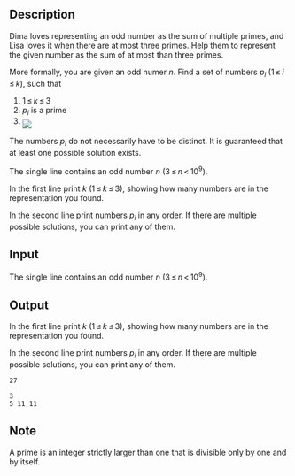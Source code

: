 ## Description

<div><p>Dima loves representing an odd number as the sum of multiple primes, and Lisa loves it when there are at most three primes. Help them to represent the given number as the sum of at most than three primes.</p><p>More formally, you are given an <span class="tex-font-style-bf">odd</span> numer <span class="tex-span"><i>n</i></span>. Find a set of numbers <span class="tex-span"><i>p</i><sub class="lower-index"><i>i</i></sub></span> (<span class="tex-span">1 ≤ <i>i</i> ≤ <i>k</i></span>), such that</p><ol><li> <span class="tex-span">1 ≤ <i>k</i> ≤ 3</span></li><li> <span class="tex-span"><i>p</i><sub class="lower-index"><i>i</i></sub></span> is a prime</li><li> <img align="middle" class="tex-formula" src="file://cYinaz3G.png" style="max-width: 100.0%;max-height: 100.0%;"></li></ol><p>The numbers <span class="tex-span"><i>p</i><sub class="lower-index"><i>i</i></sub></span> do not necessarily have to be distinct. It is guaranteed that at least one possible solution exists.</p></div><div class="input-specification"><p>The single line contains an odd number <span class="tex-span"><i>n</i></span> (<span class="tex-span">3 ≤ <i>n</i> &lt; 10<sup class="upper-index">9</sup></span>).</p></div><div class="output-specification"><p>In the first line print <span class="tex-span"><i>k</i></span> <span class="tex-span">(1 ≤ <i>k</i> ≤ 3)</span>, showing how many numbers are in the representation you found.</p><p>In the second line print numbers <span class="tex-span"><i>p</i><sub class="lower-index"><i>i</i></sub></span> in any order. If there are multiple possible solutions, you can print any of them.</p></div>

## Input

<p>The single line contains an odd number <span class="tex-span"><i>n</i></span> (<span class="tex-span">3 ≤ <i>n</i> &lt; 10<sup class="upper-index">9</sup></span>).</p>

## Output

<p>In the first line print <span class="tex-span"><i>k</i></span> <span class="tex-span">(1 ≤ <i>k</i> ≤ 3)</span>, showing how many numbers are in the representation you found.</p><p>In the second line print numbers <span class="tex-span"><i>p</i><sub class="lower-index"><i>i</i></sub></span> in any order. If there are multiple possible solutions, you can print any of them.</p>





```input1
27

```




```output1
3
5 11 11

```



## Note

<p>A prime is an integer strictly larger than one that is divisible only by one and by itself.</p>
